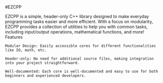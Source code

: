 #EZCPP

EZCPP is a simple, header-only C++ library designed to make everyday programming tasks easier and more efficient. With a focus on modularity, EZCPP provides a collection of utilities to help you with common tasks, including input/output operations, mathematical functions, and more!
Features

    Modular Design: Easily accessible cores for different functionalities like IO, math, etc.

    Header-only: No need for additional source files, making integration into your project straightforward.

    Well-documented: Each core is well-documented and easy to use for both beginners and experienced developers.
